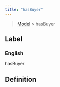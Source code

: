 ```yaml
---
title: "hasBuyer"
---
```


> [Model](../../) > hasBuyer

## Label

### English
hasBuyer


## Definition



    

